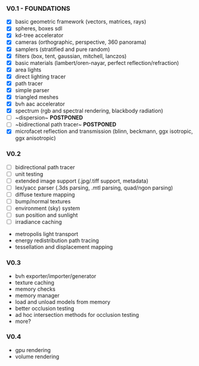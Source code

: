 ### V0.1 - FOUNDATIONS ###
- [x] basic geometric framework (vectors, matrices, rays)
- [x] spheres, boxes sdl
- [x] kd-tree accelerator
- [x] cameras (orthographic, perspective, 360 panorama)
- [x] samplers (stratified and pure random)
- [x] filters (box, tent, gaussian, mitchell, lanczos)
- [x] basic materials (lambert/oren-nayar, perfect reflection/refraction)
- [x] area lights
- [x] direct lighting tracer
- [x] path tracer
- [x] simple parser
- [x] triangled meshes
- [x] bvh aac accelerator
- [x] spectrum (rgb and spectral rendering, blackbody radiation)
- [ ] ~dispersion~ **POSTPONED**
- [ ] ~bidirectional path tracer~ **POSTPONED**
- [x] microfacet reflection and transmission (blinn, beckmann, ggx isotropic, ggx anisotropic)

### V0.2 ###
- [ ] bidirectional path tracer
- [ ] unit testing
- [ ] extended image support (.jpg/.tiff support, metadata)
- [ ] lex/yacc parser (.3ds parsing, .mtl parsing, quad/ngon parsing)
- [ ] diffuse texture mapping
- [ ] bump/normal textures
- [ ] environment (sky) system
- [ ] sun position and sunlight
- [ ] irradiance caching
- metropolis light transport
- energy redistribution path tracing
- tessellation and displacement mapping

### V0.3 ###
- bvh exporter/importer/generator
- texture caching
- memory checks
- memory manager
- load and unload models from memory
- better occlusion testing
- ad hoc intersection methods for occlusion testing
- more?

### V0.4 ###
- gpu rendering
- volume rendering
